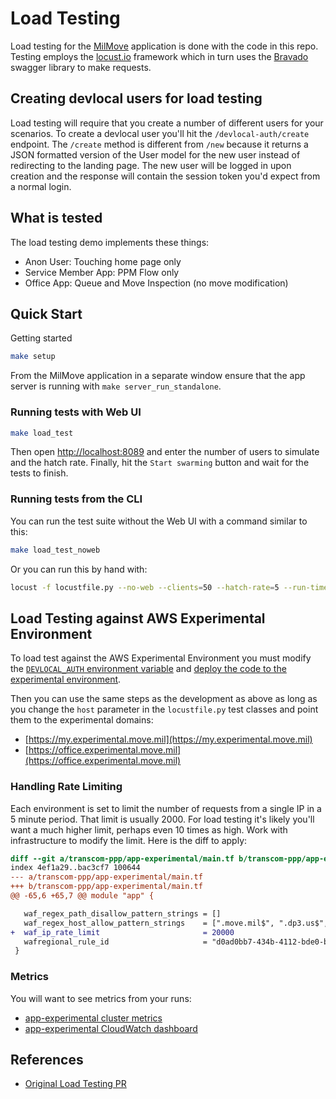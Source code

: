 # Load Testing

Load testing for the [MilMove](https://github.com/transcom/mymove) application is done with the code in this repo.
Testing employs the [locust.io](https://docs.locust.io/en/stable/) framework which in turn uses the
[Bravado](https://bravado.readthedocs.io/en/stable/) swagger library to make requests.

## Creating devlocal users for load testing

Load testing will require that you create a number of different users for your scenarios. To create a devlocal
user you'll hit the `/devlocal-auth/create` endpoint. The `/create` method is different from `/new` because it
returns a JSON formatted version of the User model for the new user instead of redirecting to the landing page.
The new user will be logged in upon creation and the response will contain the session token you'd expect from
a normal login.

## What is tested

The load testing demo implements these things:

- Anon User: Touching home page only
- Service Member App: PPM Flow only
- Office App: Queue and Move Inspection (no move modification)

## Quick Start

Getting started

```sh
make setup
```

From the MilMove application in a separate window ensure that the app server is running with `make server_run_standalone`.

### Running tests with Web UI

```sh
make load_test
```

Then open [http://localhost:8089](http://localhost:8089/) and enter the number of users to simulate and the hatch rate.
Finally, hit the `Start swarming` button and wait for the tests to finish.

### Running tests from the CLI

You can run the test suite without the Web UI with a command similar to this:

```sh
make load_test_noweb
```

Or you can run this by hand with:

```sh
locust -f locustfile.py --no-web --clients=50 --hatch-rate=5 --run-time=60s
```

## Load Testing against AWS Experimental Environment

To load test against the AWS Experimental Environment you must modify the
[`DEVLOCAL_AUTH` environment variable](https://github.com/transcom/mymove/blob/master/config/env/experimental.env#L15)
and [deploy the code to the experimental environment](https://github.com/transcom/mymove/blob/master/docs/how-to/deploy-to-experimental.md).

Then you can use the same steps as the development as above as long as you change the `host` parameter in the
`locustfile.py` test classes and point them to the experimental domains:

- [https://my.experimental.move.mil](https://my.experimental.move.mil)
- [https://office.experimental.move.mil](https://office.experimental.move.mil)

### Handling Rate Limiting

Each environment is set to limit the number of requests from a single IP in a 5 minute period. That limit
is usually 2000. For load testing it's likely you'll want a much higher limit, perhaps even 10 times as high. Work
with infrastructure to modify the limit. Here is the diff to apply:

```diff
diff --git a/transcom-ppp/app-experimental/main.tf b/transcom-ppp/app-experimental/main.tf
index 4ef1a29..bac3cf7 100644
--- a/transcom-ppp/app-experimental/main.tf
+++ b/transcom-ppp/app-experimental/main.tf
@@ -65,6 +65,7 @@ module "app" {

   waf_regex_path_disallow_pattern_strings = []
   waf_regex_host_allow_pattern_strings    = [".move.mil$", ".dp3.us$", "^mymove-experimental.sddc.army.mil$"]
+  waf_ip_rate_limit                       = 20000
   wafregional_rule_id                     = "d0ad0bb7-434b-4112-bde0-b5e84b718733"
 }
```

### Metrics

You will want to see metrics from your runs:

- [app-experimental cluster metrics](https://us-west-2.console.aws.amazon.com/ecs/home?region=us-west-2#/clusters/app-experimental/services/app/metrics)
- [app-experimental CloudWatch dashboard](https://us-west-2.console.aws.amazon.com/cloudwatch/home?region=us-west-2#dashboards:name=mil-experimental)

## References

- [Original Load Testing PR](https://github.com/transcom/mymove/pull/1597)
